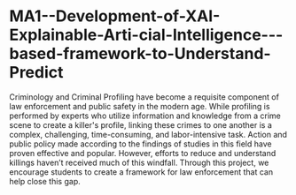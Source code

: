 # MA1--Development-of-XAI-Explainable-Arti-cial-Intelligence---based-framework-to-Understand-Predict
Criminology and Criminal Profiling have become a requisite component of law enforcement and public safety in the modern age. While profiling is performed by experts who utilize information and knowledge from a crime scene to create a killer's profile, linking these crimes to one another is a complex, challenging, time-consuming, and labor-intensive task. Action and public policy made according to the findings of studies in this field have proven effective and popular. However, efforts to reduce and understand killings haven’t received much of this windfall. Through this project, we encourage students to create a framework for law enforcement that can help close this gap.
